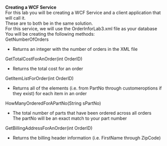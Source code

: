 <b>Creating a WCF Service</b>  
For this lab you will be creating a WCF Service and a client application that will call it.  
These are to both be in the same solution.  
For this service, we will use the OrderInforLab3.xml file as your database  
You will be creating the following methods:  
GetNumberOfOrders
*  Returns an integer with the number of orders in the XML file  
  
GetTotalCostForAnOrder(int OrderID)
*  Returns the total cost for an order  
  
GetItemListForOrder(int OrderID)
*  Returns all of the elements (i.e. from PartNo through customeroptions if they exist) for each item in an order  
  
HowManyOrderedForAPartNo(String sPartNo)
*  The total number of parts that have been ordered across all orders  
The partNo will be an exact match to your part number  
  
GetBillingAddressForAnOrder(int OrderID)
*  Returns the billing header information (i.e. FirstName through ZipCode)
